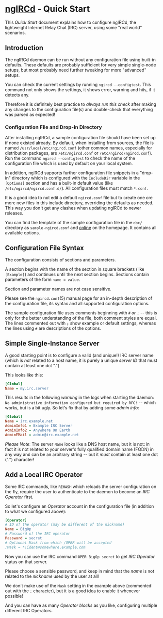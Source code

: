 # [ngIRCd](https://ngircd.barton.de) - Quick Start

This *Quick Start* document explains how to configure ngIRCd, the lightweight
Internet Relay Chat (IRC) server, using some "real world" scenarios.

## Introduction

The ngIRCd daemon can be run without any configuration file using built-in
defaults. These defaults are probably sufficient for very simple single-node
setups, but most probably need further tweaking for more "advanced" setups.

You can check the current settings by running `ngircd --configtest`. This
command not only shows the settings, it shows error, warning and hits, if it
detects any.

Therefore it is definitely best practice to *always run this check* after
making any changes to the configuration file(s) and double-check that
everything was parsed as expected!

### Configuration File and Drop-in Directory

After installing ngIRCd, a sample configuration file should have been set up if
none existed already. By default, when installing from sources, the file is
named `/usr/local/etc/ngircd.conf` (other common names, especially for
distribution packages, are `/etc/ngircd.conf` or `/etc/ngircd/ngircd.conf`).
Run the command `ngircd --configtest` to check the name of the configuration
file which is used by default on your local system.

In addition, ngIRCd supports further configuration file snippets in a "drop-in"
directory which is configured with the `IncludeDir` variable in the `[Options]`
section and has a built-in default value (like `/etc/ngircd/ngircd.conf.d/`).
All configuration files must match `*.conf`.

It is a good idea to not edit a default `ngircd.conf` file but to create one
ore more new files in this include directory, overriding the defaults as
needed. This way you don't get any clashes when updating ngIRCd to newer
releases.

You can find the template of the sample configuration file in the `doc/`
directory as `sample-ngircd.conf` and
[online](https://ngircd.barton.de/doc/sample-ngircd.conf) on the homepage. It
contains all available options.

## Configuration File Syntax

The configuration consists of sections and parameters.

A section begins with the name of the section in square brackets (like
`[Example]`) and continues until the next section begins. Sections contain
parameters of the form `name = value`.

Section and parameter names are not case sensitive.

Please see the `ngircd.conf`(5) manual page for an in-depth description of the
configuration file, its syntax and all supported configuration options.

The sample configuration file uses comments beginning with `#` *or* `;` -- this
is only for the better understanding of the file, both comment styles are
equal. The lines commented out with `;` show example or default settings,
whereas the lines using `#` are descriptions of the options.

## Simple Single-Instance Server

A good starting point is to configure a valid (and unique!) IRC server name
(which is *not* related to a host name, it is purely a unique *server ID* that
must contain at least one dot ".").

This looks like this:

``` ini
[Global]
Name = my.irc.server
```

This results in the following *warning* in the logs when starting the daemon:
`No administrative information configured but required by RFC!` -- which works,
but is a bit ugly. So let's fix that by adding some *admin info*:

``` ini
[Global]
Name = irc.example.net
AdminInfo1 = Example IRC Server
AdminInfo2 = Anywhere On Earth
AdminEMail = admin@irc.example.net
```

*Please Note*: The server `Name` looks like a DNS host name, but it is not: in
fact it is not related to your server's fully qualified domain name (FQDN) in
any way and can be an arbitrary string -- but it *must* contain at least
one dot (".") character!

## Add a Local IRC Operator

Some IRC commands, like `REHASH` which reloads the server configuration on the
fly, require the user to authenticate to the daemon to become an *IRC
Operator* first.

So let's configure an *Operator* account in the configuration file (in
addition to what we configured above):

``` ini
[Operator]
# ID of the operator (may be different of the nickname)
Name = BigOp
# Password of the IRC operator
Password = secret
# Optional Mask from which /OPER will be accepted
;Mask = *!ident@somewhere.example.com
```

Now you can use the IRC command `OPER BigOp secret` to get *IRC Operator*
status on that server.

Please choose a sensible password, and keep in mind that the *name* is not
related to the *nickname* used by the user at all!

We don't make use of the `Mask` setting in the example above (commented out
with the `;` character), but it is a good idea to enable it whenever possible!

And you can have as many *Operator blocks* as you like, configuring multiple
different IRC Operators.

